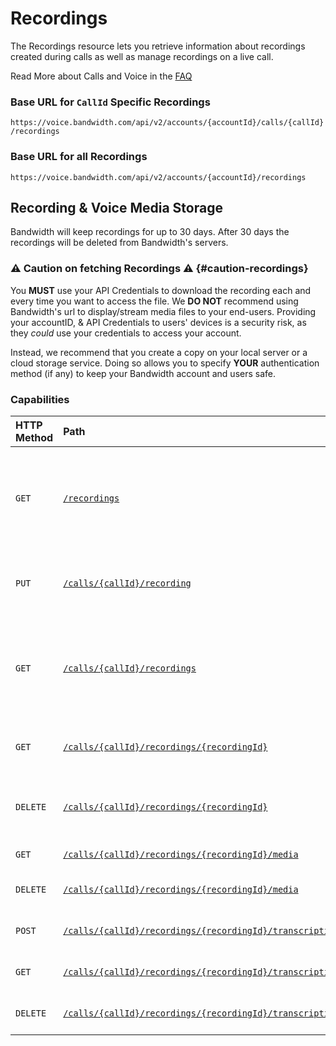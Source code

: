 # Recordings

The Recordings resource lets you retrieve information about recordings created during calls as well as manage recordings on a live call.

<aside class="alert general small">
<p>
Read More about Calls and Voice in the <a href="http://dev.bandwidth.com/faq/#voice">FAQ</a>
</p>
</aside>

### Base URL for `CallId` Specific Recordings

`https://voice.bandwidth.com/api/v2/accounts/{accountId}/calls/{callId}/recordings`

### Base URL for all Recordings

`https://voice.bandwidth.com/api/v2/accounts/{accountId}/recordings`

## Recording & Voice Media Storage

Bandwidth will keep recordings for up to 30 days. After 30 days the recordings will be deleted from Bandwidth's servers.

### ⚠️ Caution on fetching Recordings ⚠️ {#caution-recordings}

You **MUST** use your API Credentials to download the recording each and every time you want to access the file.  We **DO NOT** recommend using Bandwidth's url to display/stream media files to your end-users.  Providing your accountID, & API Credentials to users' devices is a security risk, as they _could_ use your credentials to access your account.

Instead, we recommend that you create a copy on your local server or a cloud storage service.  Doing so allows you to specify **YOUR** authentication method (if any) to keep your Bandwidth account and users safe.


### Capabilities

| HTTP Method                        | Path                                                                                            | Description                                                                  |
|:-----------------------------------|:------------------------------------------------------------------------------------------------|:-----------------------------------------------------------------------------|
| <code class="get">GET</code>       | [`/recordings`](getRecordings.md)                                                               | Returns a max of 1000 recordings, sorted by startTime from oldest to newest  |
| <code class="put">PUT</code>       | [`/calls/{callId}/recording`](putCallsCallIdRecording.md)                                       | Pause or resume a recording on an active call                                |
| <code class="get">GET</code>       | [`/calls/{callId}/recordings`](getCallsCallIdRecordings.md)                                     | Retrieve information about all of the recordings that occurred during a call |
| <code class="get">GET</code>       | [`/calls/{callId}/recordings/{recordingId}`](getCallsCallIdRecordingsRecordingId.md)            | Retrieve information about a recording                                       |
| <code class="delete">DELETE</code> | [`/calls/{callId}/recordings/{recordingId}`](deleteCallsCallIdRecordingsRecordingId.md)         | Delete a recording metadata, media and transcription                         |
| <code class="get">GET</code>       | [`/calls/{callId}/recordings/{recordingId}/media`](getCallsCallIdRecordingsRecordingIdMedia.md) | Download a recording                                                         |
| <code class="delete">DELETE</code> | [`/calls/{callId}/recordings/{recordingId}/media`](deleteCallsCallIdRecordingsRecordingIdMedia.md)                 | Delete the recording media                                |
| <code class="post">POST</code>     | [`/calls/{callId}/recordings/{recordingId}/transcription`](postCallsCallIdRecordingsRecordingIdTranscription.md)   | Create the recording transcription                        |
| <code class="get">GET</code>       | [`/calls/{callId}/recordings/{recordingId}/transcription`](getCallsCallIdRecordingsRecordingIdTranscription.md)    | Retrieve the recording transcription                      |
| <code class="delete">DELETE</code> | [`/calls/{callId}/recordings/{recordingId}/transcription`](deleteCallsCallIdRecordingsRecordingIdTranscription.md) | Delete the recording transcription                        |
